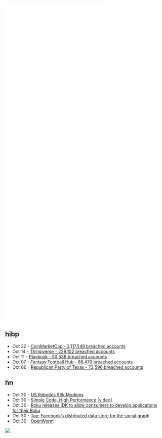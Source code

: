 ![Metrics](https://raw.githubusercontent.com/phixion/phixion/master/metrics.svg)

## hibp

<!--
for https://github.com/phixion/phixion/blob/main/.github/workflows/feeds.yml
-->
<!--START_SECTION:haveibeenpwnd-->
- Oct 22 - [CoinMarketCap - 3,117,548 breached accounts](https://haveibeenpwned.com/PwnedWebsites#CoinMarketCap)
- Oct 14 - [Thingiverse - 228,102 breached accounts](https://haveibeenpwned.com/PwnedWebsites#Thingiverse)
- Oct 11 - [Playbook - 50,538 breached accounts](https://haveibeenpwned.com/PwnedWebsites#Playbook)
- Oct 07 - [Fantasy Football Hub - 66,479 breached accounts](https://haveibeenpwned.com/PwnedWebsites#FantasyFootballHub)
- Oct 06 - [Republican Party of Texas - 72,596 breached accounts](https://haveibeenpwned.com/PwnedWebsites#RepublicanPartyOfTexas)
<!--END_SECTION:haveibeenpwnd-->

## hn

<!--
for https://github.com/phixion/phixion/blob/main/.github/workflows/feeds.yml
-->
<!--START_SECTION:hn-->
- Oct 30 - [US Robotics 56k Modems](https://www.usr.com/products/56k-dialup-modem/)
- Oct 30 - [Simple Code, High Performance [video]](https://www.youtube.com/watch?v=Ge3aKEmZcqY)
- Oct 30 - [Roku releases IDK to allow consumers to develop applications for their Roku](https://blog.roku.com/developer/2021/10/26/idk)
- Oct 30 - [Tao: Facebook’s distributed data store for the social graph](https://www.micahlerner.com/2021/10/13/tao-facebooks-distributed-data-store-for-the-social-graph.html)
- Oct 30 - [OpenWorm](https://github.com/openworm)
<!--END_SECTION:hn-->

<!--
for https://yhype.me
-->
![](https://hit.yhype.me/github/profile?user_id=13013670)
